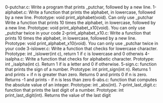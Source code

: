 0-putchar.c: Write a program that prints _putchar, followed by a new line.
1-alphabet.c: Write a function that prints the alphabet, in lowercase, followed by a new line. Prototype: void print_alphabet(void). Can only use _putchar
Write a function that prints 10 times the alphabet, in lowercase, followed by a new line. Prototype: void print_alphabet_x10(void). You can only use _putchar twice in your code
2-print_alphabet_x10.c: Write a function that prints 10 times the alphabet, in lowercase, followed by a new line. Prototype: void print_alphabet_x10(void). You can only use _putchar twice in your code
3-islower.c: Write a function that checks for lowercase character. Prototype: int _islower(int c), return 1 if c is lowercase and 0 otherwis
4-isalpha.c: Write a function that checks for alphabetic character. Prototype: int _isalpha(int c). Return 1 if is a letter and 0 if otherwise.
5-sign.c: function that prints the sign of a number. Prototype: int print_sign(int n). Returns 1 and prints + if n is greater than zero. Returns 0 and prints 0 if n is zero. Returns -1 and prints - if n is less than zero
6-abs.c: function that computes the absolute value of an integer. Prototype: int _abs(int).
7-print_last_digit.c: function that prints the last digit of a number. Prototype: int print_last_digit(int). Returns the value of the last digit
